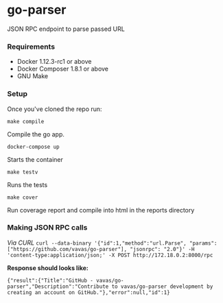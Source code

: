 # go-parser
JSON RPC endpoint to parse passed URL

### Requirements
- Docker 1.12.3-rc1 or above
- Docker Composer 1.8.1 or above
- GNU Make

### Setup
Once you've cloned the repo run:


```
make compile
```

Compile the go app.

```
docker-compose up
```

Starts the container

```
make testv
```

Runs the tests

```
make cover
```

Run coverage report and compile into html in the reports directory


### Making JSON RPC calls

*Via CURL*
`curl --data-binary '{"id":1,"method":"url.Parse", "params":["https://github.com/vavas/go-parser"], "jsonrpc": "2.0"}' -H 'content-type:application/json;' -X POST http://172.18.0.2:8000/rpc`

**Response should looks like:**
```
{"result":{"Title":"GitHub - vavas/go-parser","Description":"Contribute to vavas/go-parser development by creating an account on GitHub."},"error":null,"id":1}
```